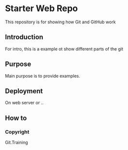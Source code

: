 # Starter Web Repo

This repository is for showing how Git and GitHub work

## Introduction
For intro, this is a example ot show different parts of the git

## Purpose
Main purpose is to provide examples.

## Deployment
On web server or ..

## How to

### Copyright

Git.Training
